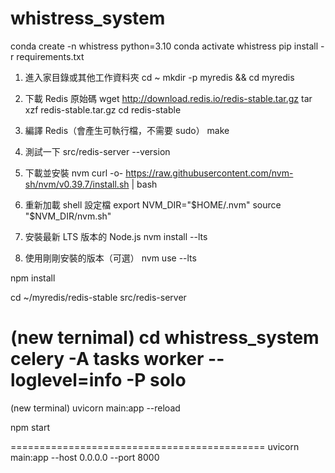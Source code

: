 # whistress_system
conda create -n whistress python=3.10
conda activate whistress
pip install -r requirements.txt
 1. 進入家目錄或其他工作資料夾
cd ~
mkdir -p myredis && cd myredis

 2. 下載 Redis 原始碼
wget http://download.redis.io/redis-stable.tar.gz
tar xzf redis-stable.tar.gz
cd redis-stable

 3. 編譯 Redis（會產生可執行檔，不需要 sudo）
make

 4. 測試一下
src/redis-server --version

 1. 下載並安裝 nvm
curl -o- https://raw.githubusercontent.com/nvm-sh/nvm/v0.39.7/install.sh | bash

 2. 重新加載 shell 設定檔
export NVM_DIR="$HOME/.nvm"
source "$NVM_DIR/nvm.sh"

 3. 安裝最新 LTS 版本的 Node.js
nvm install --lts

 4. 使用剛剛安裝的版本（可選）
nvm use --lts

npm install

cd ~/myredis/redis-stable
src/redis-server

(new ternimal)
cd whistress_system
celery -A tasks worker --loglevel=info -P solo
============================================
(new terminal)
uvicorn main:app --reload

npm start

============================================
uvicorn main:app --host 0.0.0.0 --port 8000
